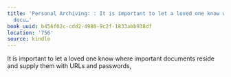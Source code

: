 ```yaml
---
title: 'Personal Archiving: : It is important to let a loved one know where important
  docu…'
book_uuid: b456f02c-cdd2-4980-9c2f-1833abb938df
location: '756'
source: kindle
---
```


It is important to let a loved one know where important documents reside and supply them with URLs and passwords,